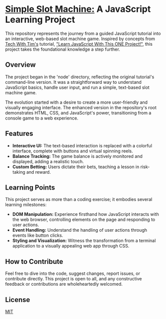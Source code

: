 # [Simple Slot Machine:](https://knightideas.github.io/Slot_Machine/) A JavaScript Learning Project

This repository represents the journey from a guided JavaScript tutorial into an interactive, web-based slot machine game. Inspired by concepts from [Tech With Tim's](https://www.youtube.com/@TechWithTim) tutorial, ["Learn JavaScript With This ONE Project!"](https://www.youtube.com/watch?v=E3XxeE7NF30), this project takes the foundational knowledge a step further.

## Overview

The project began in the 'node' directory, reflecting the original tutorial's command-line version. It was a straightforward way to understand JavaScript basics, handle user input, and run a simple, text-based slot machine game.

The evolution started with a desire to create a more user-friendly and visually engaging interface. The enhanced version in the repository's root demonstrates HTML, CSS, and JavaScript's power, transitioning from a console game to a web experience.

## Features

- **Interactive UI:** The text-based interaction is replaced with a colorful interface, complete with buttons and virtual spinning reels.
- **Balance Tracking:** The game balance is actively monitored and displayed, adding a realistic touch.
- **Custom Betting:** Users dictate their bets, teaching a lesson in risk-taking and reward.

## Learning Points

This project serves as more than a coding exercise; it embodies several learning milestones:

- **DOM Manipulation:** Experience firsthand how JavaScript interacts with the web browser, controlling elements on the page and responding to user actions.
- **Event Handling:** Understand the handling of user actions through events like button clicks.
- **Styling and Visualization:** Witness the transformation from a terminal application to a visually appealing web app through CSS.

## How to Contribute

Feel free to dive into the code, suggest changes, report issues, or contribute directly. This project is open to all, and any constructive feedback or contributions are wholeheartedly welcomed.

## License

[MIT](LICENSE)
